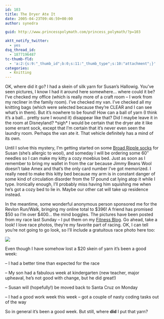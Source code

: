 ```yaml
---
id: 103
title: The Dryer Ate It
date: 2005-04-23T09:46:59+00:00
author: synedra

guid: http://www.princesspolymath.com/princess_polymath/?p=103

aktt_notify_twitter:
  - yes
dsq_thread_id:
  - 1877196487
tc-thumb-fld:
  - 'a:2:{s:9:"_thumb_id";b:0;s:11:"_thumb_type";s:10:"attachment";}'
categories:
  - Knitting
---
```

OK, where did it go? I had a skein of silk yarn for Susan&#8217;s Hallowig. You&#8217;ve seen pictures, I know I had it around here somewhere&#8230; where could it be? I&#8217;ve checked my office (which is really more of a craft room &#8211; I work from my recliner in the family room). I&#8217;ve checked my van. I&#8217;ve checked all my knitting bags (which were selected because they&#8217;re CLEAR and I can see what&#8217;s in them). But it&#8217;s nowhere to be found! How can a ball of yarn (I think it&#8217;s a ball&#8230; pretty sure I wound it) disappear like that? Did I maybe leave it in the room at Disneyland? \*sigh\* I would be certain that the dryer ate it like some errant sock, except that I&#8217;m certain that it&#8217;s never even seen the laundry room. Perhaps the van ate it. That vehicle definitely has a mind of its own.
  
Until I solve this mystery, I&#8217;m getting started on some [Broad Ripple socks](http://www.knitty.com/ISSUEsummer03/PATTbroadripple.html) for Susan (she&#8217;s allergic to wool), and someday I will be ordering some 60&#8243; needles so I can make my kitty a cozy moebius bed. Just as soon as I remember to bring my wallet in from the car because Jimmy Beans Wool doesn&#8217;t take Amex and that&#8217;s the only card number I&#8217;ve got memorized. I really need to make this kitty bed because my arm is in constant danger of some kind of circulation disorder from the 17 pound cat lying atop it while I type. Ironically enough, I&#8217;ll probably miss having him squishing me when he&#8217;s got a cozy bed to lie in. Maybe our other cat will take up residence instead.
  
In the meantime, some wonderful anonymous person sponsored me for the Revlon Run/Walk, bringing my online total to $396! A friend has promised $50 so I&#8217;m over $400&#8230; the mind boggles. The pictures have been posted from my race last Sunday &#8211; I put them on my [Fitness Blog](http://fitness.domestigirl.com/). Go ahead, take a look! I love race photos, they&#8217;re my favorite part of racing. OK, I can tell you&#8217;re not going to go look, so I&#8217;ll include a gratuitous race photo here too:
  
![](http://fitness.domestigirl.com/images/race2.jpg)
  
Even though I have somehow lost a $20 skein of yarn it&#8217;s been a good week:
  
&#8211; I had a better time than expected for the race
  
&#8211; My son had a fabulous week at kindergarten (new teacher, major upheaval, he&#8217;s not good with change, but he did great!)
  
&#8211; Susan will (hopefully!) be moved back to Santa Cruz on Monday
  
&#8211; I had a good work week this week &#8211; got a couple of nasty coding tasks out of the way
  
So in general it&#8217;s been a good week. But still, where **did** I put that yarn?